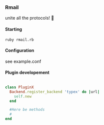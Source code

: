 ### Rmail
unite all the protocols!
:eyes:


#### Starting

``` 
ruby rmail.rb 
```

#### Configuration
see example.conf

#### Plugin developement

````ruby

class PluginX
  Backend.register_backend 'typex' do |url|
    self.new
  end

  #Here be methods
  #
end

````


